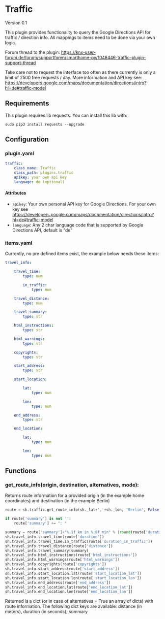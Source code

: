 # Traffic

Version 0.1

This plugin provides functionality to query the Google Directions API for traffic / direction info.
All mappings to items need to be done via your own logic.

Forum thread to the plugin: https://knx-user-forum.de/forum/supportforen/smarthome-py/1048446-traffic-plugin-support-thread

Take care not to request the interface too often as there currently is only a limit of 2500 free requests / day.
More information and API key see: https://developers.google.com/maps/documentation/directions/intro?hl=de#traffic-model


## Requirements

This plugin requires lib requests. You can install this lib with:

```
sudo pip3 install requests --upgrade
```

## Configuration

### plugin.yaml

```yaml
traffic:
    class_name: Traffic
    class_path: plugins.traffic
    apikey: your own api key
    language: de (optional)
```

#### Attributes
  * `apikey`: Your own personal API key for Google Directions. For your own key see https://developers.google.com/maps/documentation/directions/intro?hl=de#traffic-model
  * `language`: Any 2 char language code that is supported by Google Directions API, default is "de"

### items.yaml

Currently, no pre defined items exist, the example below needs these items:

```yaml
travel_info:

    travel_time:
        type: num

        in_traffic:
            type: num

    travel_distance:
        type: num

    travel_summary:
        type: str

    html_instructions:
        type: str

    html_warnings:
        type: str

    copyrights:
        type: str

    start_address:
        type: str

    start_location:

        lat:
            type: num

        lon:
            type: num

    end_address:
        type: str

    end_location:

        lat:
            type: num

        lon:
            type: num
```

## Functions

### get_route_info(origin, destination, alternatives, mode):
Returns route information for a provided origin (in the example home coordinates) and destination (in the example Berlin)

```python
route = sh.traffic.get_route_info(sh._lat+','+sh._lon, 'Berlin', False, 'now', 'driving')

if route['summary'] is not '':
    route['summary'] += ": "

summary = route['summary']+"%.1f km in %.0f min" % (round(route['duration_in_traffic']/60,2), round(route['distance']/1000,2))
sh.travel_info.travel_time(route['duration'])
sh.travel_info.travel_time.in_traffic(route['duration_in_traffic'])
sh.travel_info.travel_distance(route['distance'])
sh.travel_info.travel_summary(summary)
sh.travel_info.html_instructions(route['html_instructions'])
sh.travel_info.html_warnings(route['html_warnings'])
sh.travel_info.copyrights(route['copyrights'])
sh.travel_info.start_address(route['start_address'])
sh.travel_info.start_location.lat(route['start_location_lat'])
sh.travel_info.start_location.lon(route['start_location_lon'])
sh.travel_info.end_address(route['end_address'])
sh.travel_info.end_location.lat(route['end_location_lat'])
sh.travel_info.end_location.lon(route['end_location_lon'])
```

Returned is a dict (or in case of alternatives = True an array of dicts) with route information.
The following dict keys are available: distance (in meters), duration (in seconds), summary

